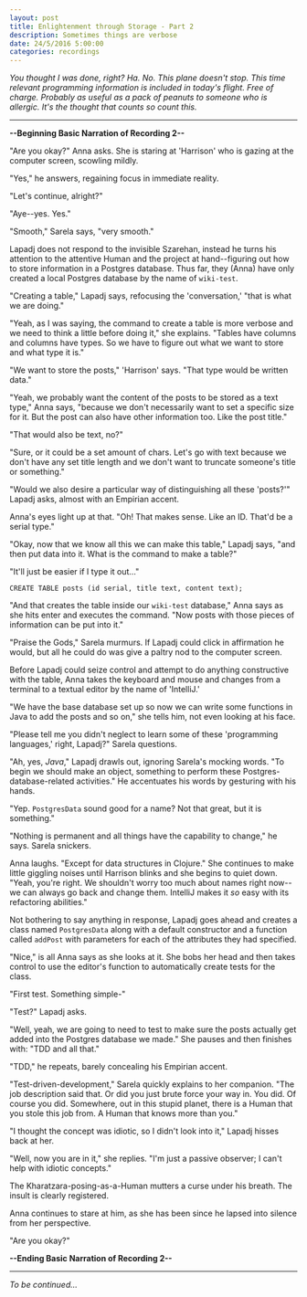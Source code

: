 ```yaml
---
layout: post
title: Enlightenment through Storage - Part 2
description: Sometimes things are verbose
date: 24/5/2016 5:00:00
categories: recordings
---
```


*You thought I was done, right? Ha. No. This plane doesn't stop. This time relevant programming information is included in today's flight. Free of charge. Probably as useful as a pack of peanuts to someone who is allergic. It's the thought that counts so count this.*

---

**--Beginning Basic Narration of Recording 2--**

"Are you okay?" Anna asks. She is staring at 'Harrison' who is gazing at the computer screen, scowling mildly.

"Yes," he answers, regaining focus in immediate reality.

"Let's continue, alright?"

"Aye--yes. Yes."

"Smooth," Sarela says, "very smooth."

Lapadj does not respond to the invisible Szarehan, instead he turns his attention to the attentive Human and the project at hand--figuring out how to store information in a Postgres database. Thus far, they (Anna) have only created a local Postgres database by the name of `wiki-test`.

"Creating a table," Lapadj says, refocusing the 'conversation,' "that is what we are doing."

"Yeah, as I was saying, the command to create a table is more verbose and we need to think a little before doing it," she explains. "Tables have columns and columns have types. So we have to figure out what we want to store and what type it is."

"We want to store the posts," 'Harrison' says. "That type would be written data."

"Yeah, we probably want the content of the posts to be stored as a text type," Anna says, "because we don't necessarily want to set a specific size for it. But the post can also have other information too. Like the post title."

"That would also be text, no?"

"Sure, or it could be a set amount of chars. Let's go with text because we don't have any set title length and we don't want to truncate someone's title or something."

"Would we also desire a particular way of distinguishing all these 'posts?'" Lapadj asks, almost with an Empirian accent.

Anna's eyes light up at that. "Oh! That makes sense. Like an ID. That'd be a serial type."

"Okay, now that we know all this we can make this table," Lapadj says, "and then put data into it. What is the command to make a table?"

"It'll just be easier if I type it out..."

```
CREATE TABLE posts (id serial, title text, content text);
```

"And that creates the table inside our `wiki-test` database," Anna says as she hits enter and executes the command. "Now posts with those pieces of information can be put into it."

"Praise the Gods," Sarela murmurs. If Lapadj could click in affirmation he would, but all he could do was give a paltry nod to the computer screen.

Before Lapadj could seize control and attempt to do anything constructive with the table, Anna takes the keyboard and mouse and changes from a terminal to a textual editor by the name of 'IntelliJ.'

"We have the base database set up so now we can write some functions in Java to add the posts and so on," she tells him, not even looking at his face.

"Please tell me you didn't neglect to learn some of these 'programming languages,' right, Lapadj?" Sarela questions.

"Ah, yes, *Java*," Lapadj drawls out, ignoring Sarela's mocking words. "To begin we should make an object, something to perform these Postgres-database-related activities." He accentuates his words by gesturing with his hands.

"Yep. `PostgresData` sound good for a name? Not that great, but it is something."

"Nothing is permanent and all things have the capability to change," he says. Sarela snickers.

Anna laughs. "Except for data structures in Clojure." She continues to make little giggling noises until Harrison blinks and she begins to quiet down. "Yeah, you're right. We shouldn't worry too much about names right now--we can always go back and change them. IntelliJ makes it *so* easy with its refactoring abilities."

Not bothering to say anything in response, Lapadj goes ahead and creates a class named `PostgresData` along with a default constructor and a function called `addPost` with parameters for each of the attributes they had specified.

"Nice," is all Anna says as she looks at it. She bobs her head and then takes control to use the editor's function to automatically create tests for the class.

"First test. Something simple-"

"Test?" Lapadj asks.

"Well, yeah, we are going to need to test to make sure the posts actually get added into the Postgres database we made." She pauses and then finishes with: "TDD and all that."

"TDD," he repeats, barely concealing his Empirian accent.

"Test-driven-development," Sarela quickly explains to her companion. "The job description said that. Or did you just brute force your way in. You did. Of course you did. Somewhere, out in this stupid planet, there is a Human that you stole this job from. A Human that knows more than you."

"I thought the concept was idiotic, so I didn't look into it," Lapadj hisses back at her.

"Well, now you are in it," she replies. "I'm just a passive observer; I can't help with idiotic concepts."

The Kharatzara-posing-as-a-Human mutters a curse under his breath. The insult is clearly registered.

Anna continues to stare at him, as she has been since he lapsed into silence from her perspective.

"Are you okay?"

**--Ending Basic Narration of Recording 2--**

---

*To be continued...*
